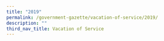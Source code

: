 ```yaml
---
title: "2019"
permalink: /government-gazette/vacation-of-service/2019/
description: ""
third_nav_title: Vacation of Service
---
```


